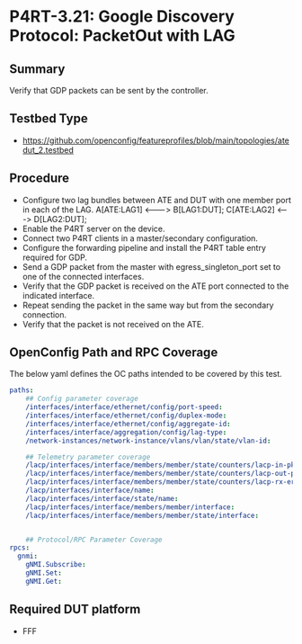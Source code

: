 # P4RT-3.21: Google Discovery Protocol: PacketOut with LAG

## Summary

Verify that GDP packets can be sent by the controller.

## Testbed Type

* https://github.com/openconfig/featureprofiles/blob/main/topologies/atedut_2.testbed

## Procedure

* Configure two lag bundles between ATE and DUT with one member port in each of the LAG.
  A[ATE:LAG1] <---> B[LAG1:DUT];
  C[ATE:LAG2] <---> D[LAG2:DUT];
*	Enable the P4RT server on the device.
*	Connect two P4RT clients in a master/secondary configuration.
*	Configure the forwarding pipeline and install the P4RT table entry required for GDP.
*	Send a GDP packet from the master with egress_singleton_port set to one of the connected interfaces.
*	Verify that the GDP packet is received on the ATE port connected to the indicated interface.
*	Repeat sending the packet in the same way but from the secondary connection.
*	Verify that the packet is not received on the ATE.

## OpenConfig Path and RPC Coverage

The below yaml defines the OC paths intended to be covered by this test.

```yaml
paths:
    ## Config parameter coverage
    /interfaces/interface/ethernet/config/port-speed:
    /interfaces/interface/ethernet/config/duplex-mode:
    /interfaces/interface/ethernet/config/aggregate-id:
    /interfaces/interface/aggregation/config/lag-type:
    /network-instances/network-instance/vlans/vlan/state/vlan-id:

    ## Telemetry parameter coverage
    /lacp/interfaces/interface/members/member/state/counters/lacp-in-pkts:
    /lacp/interfaces/interface/members/member/state/counters/lacp-out-pkts:
    /lacp/interfaces/interface/members/member/state/counters/lacp-rx-errors:
    /lacp/interfaces/interface/name:
    /lacp/interfaces/interface/state/name:
    /lacp/interfaces/interface/members/member/interface:
    /lacp/interfaces/interface/members/member/state/interface:


    ## Protocol/RPC Parameter Coverage
rpcs:
  gnmi:
    gNMI.Subscribe:
    gNMI.Set:
    gNMI.Get:
```

## Required DUT platform

* FFF
